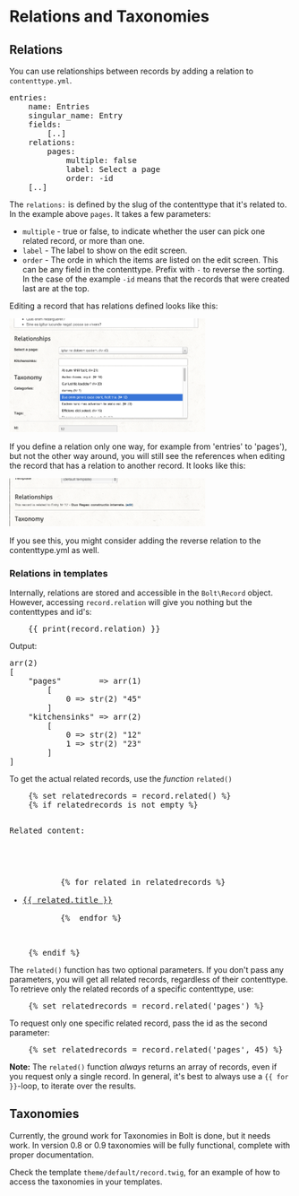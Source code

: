 Relations and Taxonomies
========================

Relations
---------

You can use relationships between records by adding a relation to `contenttype.yml`. 

<pre class="brush: plain">
entries:
    name: Entries
    singular_name: Entry
    fields:
        [..]
    relations:
        pages:
            multiple: false
            label: Select a page
            order: -id
    [..]
</pre>

The `relations:` is defined by the slug of the contenttype that it's related to. In the example above `pages`. It takes a few parameters:

 - `multiple` - true or false, to indicate whether the user can pick one related record, or more than one. 
 - `label` - The label to show on the edit screen.
 - `order` - The orde in which the items are listed on the edit screen. This can be any field in the contenttype. Prefix with `-` to reverse the sorting. In the case of the example `-id` means that the records that were created last are at the top. 

Editing a record that has relations defined looks like this: 

<a href="/files/relations1.png" class="fancybox"><img src="/files/relations1.png" width="350"></a>

If you define a relation only one way, for example from 'entries' to 'pages'), but not the other way around, you will still see the references when editing the record that has a relation to another record. It looks like this:

<a href="/files/relations2.png" class="fancybox"><img src="/files/relations2.png" width="350"></a>


If you see this, you might consider adding the reverse relation to the contenttype.yml as well. 

### Relations in templates

Internally, relations are stored and accessible in the `Bolt\Record` object. However, accessing `record.relation` will give you nothing but the contenttypes and id's:

<pre class="brush: html">
    {{ print(record.relation) }}
</pre>

Output:

<pre class="brush: plain">
arr(2) 
[
    "pages"        => arr(1) 
        [
            0 => str(2) "45"
        ]
    "kitchensinks" => arr(2) 
        [
            0 => str(2) "12"
            1 => str(2) "23"
        ]
]
</pre>

To get the actual related records, use the _function_ `related()`

<pre class="brush: html">
    {% set relatedrecords = record.related() %}
    {% if relatedrecords is not empty %}
        <p>Related content:</p>
        <ul>
        {% for related in relatedrecords %}
            <li><a href="{{ related.link }}">{{ related.title }}</a></li>
        {%  endfor %}
        </ul>
    {% endif %}
</pre>

The `related()` function has two optional parameters. If you don't pass any parameters, you will get all related records, regardless of their contenttype. To retrieve only the related records of a specific contenttype, use:

<pre class="brush: html">
    {% set relatedrecords = record.related('pages') %}
</pre>

To request only one specific related record, pass the id as the second parameter:

<pre class="brush: html">
    {% set relatedrecords = record.related('pages', 45) %}
</pre>

<p class="note"><strong>Note:</strong> The <code>related()</code> function <em>always</em> returns an array of records, even if you request only a single record. In general, it's best to always use a <code>{{ for }}</code>-loop, to iterate over the results.</p>

Taxonomies
----------

Currently, the ground work for Taxonomies in Bolt is done, but it needs work. In version 0.8 or 0.9 taxonomies will be
fully functional, complete with proper documentation.

Check the template `theme/default/record.twig`, for an example of how to access the taxonomies in your templates.

